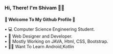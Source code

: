 ### Hi, There! I'm Shivam 🙋‍♂️  <h4>


**🚀 Welcome To My Github Profile 🚀**

• 💻 Computer Science Engineering Student. <br>
• 🔭 Web Designer and Developer. <br>
• 💎 Mostly Working on JAVA, Html, CSS, Bootstrap. <br>
• 👨‍💻 Want To Learn Android,Kotlin <br>
<!--
**Shivam2700/Shivam2700** is a ✨ _special_ ✨ repository because its `README.md` (this file) appears on your GitHub profile.

Here are some ideas to get you started:

-  I’m currently working on ...
- 🌱 I’m currently learning ...
- 👯 I’m looking to collaborate on ...
- 🤔 I’m looking for help with ...
- 💬 Ask me about ...
- 📫 How to reach me: ...
- 😄 Pronouns: ...
- ⚡ Fun fact: ...
-->

